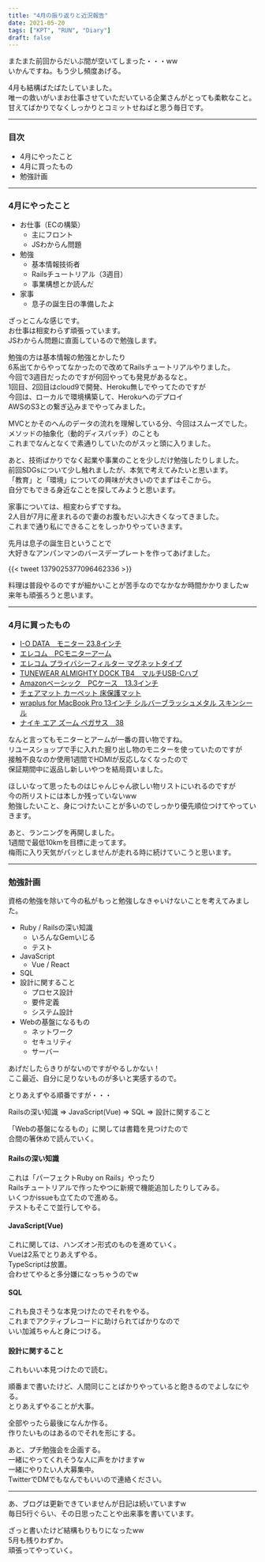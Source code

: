 ```yaml
---
title: "4月の振り返りと近況報告"
date: 2021-05-20
tags: ["KPT", "RUN", "Diary"]
draft: false
---
```


またまた前回からだいぶ間が空いてしまった・・・ww  
いかんですね。もう少し頻度あげる。  

4月も結構ばたばたしていました。  
唯一の救いがいまお仕事させていただいている企業さんがとっても柔軟なこと。  
甘えてばかりでなくしっかりとコミットせねばと思う毎日です。  

---

### 目次

- 4月にやったこと
- 4月に買ったもの
- 勉強計画

---

### 4月にやったこと

- お仕事（ECの構築）
  - 主にフロント
  - JSわからん問題
- 勉強
  - 基本情報技術者
  - Railsチュートリアル（3週目）
  - 事業構想とか読んだ
- 家事
  - 息子の誕生日の準備したよ

ざっとこんな感じです。  
お仕事は相変わらず頑張っています。  
JSわからん問題に直面しているので勉強します。  

勉強の方は基本情報の勉強とかしたり  
6系出てからやってなかったので改めてRailsチュートリアルやりました。  
今回で3週目だったのですが何回やっても発見があるなと。  
1回目、2回目はcloud9で開発、Heroku無しでやってたのですが  
今回は、ローカルで環境構築して、Herokuへのデプロイ  
AWSのS3との繋ぎ込みまでやってみました。  

MVCとかそのへんのデータの流れを理解している分、今回はスムーズでした。  
メソッドの抽象化（動的ディスパッチ）のことも  
これまでなんとなくで素通りしていたのがスッと頭に入りました。  

あと、技術ばかりでなく起業や事業のことを少しだけ勉強したりしました。  
前回SDGsについて少し触れましたが、本気で考えてみたいと思います。  
「教育」と「環境」についての興味が大きいのでまずはそこから。  
自分でもできる身近なことを探してみようと思います。  

家事については、相変わらずですね。  
2人目が7月に産まれるので妻のお腹もだいぶ大きくなってきました。  
これまで通り私にできることをしっかりやっていきます。  

先月は息子の誕生日ということで  
大好きなアンパンマンのバースデープレートを作ってあげました。  

{{< tweet 1379025377096462336 >}}

料理は普段やるのですが細かいことが苦手なのでなかなか時間かかりましたw  
来年も頑張ろうと思います。  

---

### 4月に買ったもの

- [I-O DATA　モニター 23.8インチ](https://www.amazon.co.jp/dp/B011OBZ5Y4/ref=cm_sw_em_r_mt_dp_FX7R1Q9THGAR885RVYYV)
- [エレコム　PCモニターアーム](https://www.amazon.co.jp/dp/B07QRFDBW8/ref=cm_sw_em_r_mt_dp_0DFDXNE75X4S0X10FZBQ)
- [エレコム プライバシーフィルター マグネットタイプ](https://www.amazon.co.jp/dp/B07MQMVFMG/ref=cm_sw_em_r_mt_dp_9WCNH039R8XG384K3AKX?_encoding=UTF8&psc=1)
- [TUNEWEAR ALMIGHTY DOCK TB4　マルチUSB-Cハブ](https://www.amazon.co.jp/dp/B08M645KC2/ref=cm_sw_em_r_mt_dp_KBHJGC52PCRCC54Z6VMT?_encoding=UTF8&psc=1)
- [Amazonベーシック　PCケース　13.3インチ](https://www.amazon.co.jp/dp/B00CD8AF48/ref=cm_sw_em_r_mt_dp_4QY96HHJNRCZ8FCASGJG?_encoding=UTF8&psc=1)
- [チェアマット カーペット 床保護マット](https://www.amazon.co.jp/dp/B08MVQTNXJ/ref=cm_sw_em_r_mt_dp_RKWJ416QWRFQP494SDEK?_encoding=UTF8&psc=1)
- [wraplus for MacBook Pro 13インチ シルバーブラッシュメタル スキンシール](https://www.amazon.co.jp/dp/B01MSSBKWR/ref=cm_sw_em_r_mt_dp_XH9GPFK8GBCZ8V1N6YJ7?_encoding=UTF8&psc=1)
- [ナイキ エア ズーム ペガサス　38](https://store.alpen-group.jp/f/dsg-113167-)

なんと言ってもモニターとアームが一番の買い物ですね。  
リユースショップで手に入れた掘り出し物のモニターを使っていたのですが  
接触不良なのか使用1週間でHDMIが反応しなくなったので  
保証期間中に返品し新しいやつを結局買いました。  

ほしいなって思ったものはじゃんじゃん欲しい物リストにいれるのですが  
今の所リストには本しか残っていないww  
勉強したいこと、身につけたいことが多いのでしっかり優先順位つけてやっていきます。  

あと、ランニングを再開しました。  
1週間で最低10kmを目標に走ってます。  
梅雨に入り天気がパッとしませんが走れる時に続けていこうと思います。  

---

### 勉強計画

資格の勉強を除いて今の私がもっと勉強しなきゃいけないことを考えてみました。  

- Ruby / Railsの深い知識
  - いろんなGemいじる
  - テスト
- JavaScript
  - Vue / React
- SQL
- 設計に関すること
  - プロセス設計
  - 要件定義
  - システム設計
- Webの基盤になるもの
  - ネットワーク
  - セキュリティ
  - サーバー

あげだしたらきりがないのですがやるしかない！  
ここ最近、自分に足りないものが多いと実感するので。  

とりあえずやる順番ですが・・・  

Railsの深い知識 => JavaScript(Vue) => SQL => 設計に関すること  

「Webの基盤になるもの」に関しては書籍を見つけたので  
合間の箸休めで読んでいく。  

#### Railsの深い知識

これは「パーフェクトRuby on Rails」やったり  
Railsチュートリアルで作ったやつに新規で機能追加したりしてみる。  
いくつかissueも立てたので進める。  
テストもそこで並行してやる。  

#### JavaScript(Vue)

これに関しては、ハンズオン形式のものを進めていく。  
Vueは2系でとりあえずやる。  
TypeScriptは放置。  
合わせてやると多分嫌になっちゃうのでw  

#### SQL

これも良さそうな本見つけたのでそれをやる。  
これまでアクティブレコードに助けられてばかりなので  
いい加減ちゃんと身につける。  

#### 設計に関すること

これもいい本見つけたので読む。  

順番まで書いたけど、人間同じことばかりやっていると飽きるのでよしなにやる。  
とりあえずやることが大事。  

全部やったら最後になんか作る。  
作りたいものはあるのでそれを形にする。  

あと、プチ勉強会を企画する。  
一緒にやってくれそうな人に声をかけますw  
一緒にやりたい人大募集中。  
TwitterでDMでもなんでもいいので連絡ください。  

---

あ、ブログは更新できていませんが日記は続いていますw  
毎日5行ぐらい、その日思ったことや出来事を書いています。  

ざっと書いたけど結構もりもりになったww  
5月も残りわずか。  
頑張ってやっていく。  
